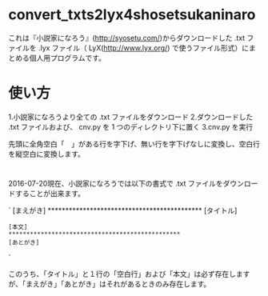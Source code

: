 # convert_txts2lyx4shosetsukaninaro
これは『小説家になろう』(http://syosetu.com/)からダウンロードした .txt ファイルを .lyx ファイル（ LyX(http://www.lyx.org/) で使うファイル形式）にまとめる個人用プログラムです。

# 使い方
1.小説家になろうより全ての .txt ファイルをダウンロード
2.ダウンロードした .txt ファイルおよび、 cnv.py を 1 つのディレクトリ下に置く
3.cnv.py を実行

先頭に全角空白「　」がある行を字下げ、無い行を字下げなしに変換し、空白行を縦空白に変換します。

#
2016-07-20現在、小説家になろうでは以下の書式で .txt ファイルをダウンロードすることが出来ます。

`
    [まえがき]
    ********************************************
    [タイトル]
    
    [本文]
    ************************************************
    [あとがき]
`

このうち、「タイトル」と１行の「空白行」および「本文」は必ず存在しますが、「まえがき」「あとがき」はそれがあるときのみ存在します。
